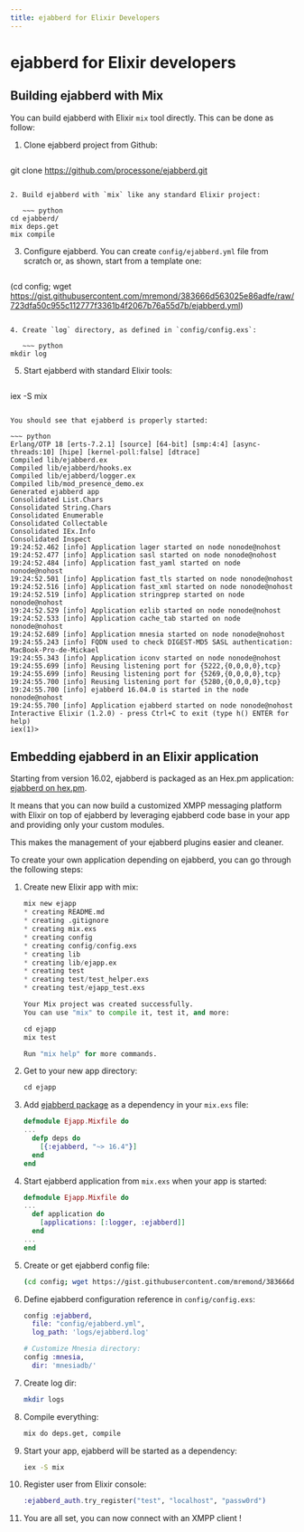 ```yaml
---
title: ejabberd for Elixir Developers
---
```


# ejabberd for Elixir developers

## Building ejabberd with Mix

You can build ejabberd with Elixir `mix` tool directly. This can be
done as follow:

<!--- Code blocks in lists have indentation of 3 spaces at first ~~~ -->
1. Clone ejabberd project from Github:

   ~~~ python
git clone https://github.com/processone/ejabberd.git
~~~

2. Build ejabberd with `mix` like any standard Elixir project:

   ~~~ python
cd ejabberd/
mix deps.get
mix compile
~~~

3. Configure ejabberd. You can create `config/ejabberd.yml` file from scratch or, as shown, start from a template one:

   ~~~ python
(cd config; wget https://gist.githubusercontent.com/mremond/383666d563025e86adfe/raw/723dfa50c955c112777f3361b4f2067b76a55d7b/ejabberd.yml)
~~~

4. Create `log` directory, as defined in `config/config.exs`:

   ~~~ python
mkdir log
~~~

5. Start ejabberd with standard Elixir tools:

   ~~~ python
iex -S mix
~~~

You should see that ejabberd is properly started:

~~~ python
Erlang/OTP 18 [erts-7.2.1] [source] [64-bit] [smp:4:4] [async-threads:10] [hipe] [kernel-poll:false] [dtrace]
Compiled lib/ejabberd.ex
Compiled lib/ejabberd/hooks.ex
Compiled lib/ejabberd/logger.ex
Compiled lib/mod_presence_demo.ex
Generated ejabberd app
Consolidated List.Chars
Consolidated String.Chars
Consolidated Enumerable
Consolidated Collectable
Consolidated IEx.Info
Consolidated Inspect
19:24:52.462 [info] Application lager started on node nonode@nohost
19:24:52.477 [info] Application sasl started on node nonode@nohost
19:24:52.484 [info] Application fast_yaml started on node nonode@nohost
19:24:52.501 [info] Application fast_tls started on node nonode@nohost
19:24:52.516 [info] Application fast_xml started on node nonode@nohost
19:24:52.519 [info] Application stringprep started on node nonode@nohost
19:24:52.529 [info] Application ezlib started on node nonode@nohost
19:24:52.533 [info] Application cache_tab started on node nonode@nohost
19:24:52.689 [info] Application mnesia started on node nonode@nohost
19:24:55.243 [info] FQDN used to check DIGEST-MD5 SASL authentication: MacBook-Pro-de-Mickael
19:24:55.343 [info] Application iconv started on node nonode@nohost
19:24:55.699 [info] Reusing listening port for {5222,{0,0,0,0},tcp}
19:24:55.699 [info] Reusing listening port for {5269,{0,0,0,0},tcp}
19:24:55.700 [info] Reusing listening port for {5280,{0,0,0,0},tcp}
19:24:55.700 [info] ejabberd 16.04.0 is started in the node nonode@nohost
19:24:55.700 [info] Application ejabberd started on node nonode@nohost
Interactive Elixir (1.2.0) - press Ctrl+C to exit (type h() ENTER for help)
iex(1)>
~~~

## Embedding ejabberd in an Elixir application

Starting from version 16.02, ejabberd is packaged as an Hex.pm
application: [ejabberd on hex.pm](https://hex.pm/packages/ejabberd).

It means that you can now build a customized XMPP messaging
platform with Elixir on top of ejabberd by leveraging ejabberd code
base in your app and providing only your custom modules.

This makes the management of your ejabberd plugins easier and cleaner.

To create your own application depending on ejabberd, you can go
through the following steps:

1. Create new Elixir app with mix:

   ~~~ python
   mix new ejapp
   * creating README.md
   * creating .gitignore
   * creating mix.exs
   * creating config
   * creating config/config.exs
   * creating lib
   * creating lib/ejapp.ex
   * creating test
   * creating test/test_helper.exs
   * creating test/ejapp_test.exs

   Your Mix project was created successfully.
   You can use "mix" to compile it, test it, and more:

   cd ejapp
   mix test

   Run "mix help" for more commands.
   ~~~


1. Get to your new app directory:

   ~~~ python
   cd ejapp
   ~~~

1. Add [ejabberd package](https://hex.pm/packages/ejabberd) as a
   dependency in your `mix.exs` file:

   ~~~ elixir
   defmodule Ejapp.Mixfile do
   ...
     defp deps do
       [{:ejabberd, "~> 16.4"}]
     end
   end
   ~~~

1. Start ejabberd application from `mix.exs` when your app is started:

   ~~~ elixir
   defmodule Ejapp.Mixfile do
   ...
     def application do
       [applications: [:logger, :ejabberd]]
     end
   ...
   end
   ~~~

1. Create or get ejabberd config file:

   ~~~ bash
   (cd config; wget https://gist.githubusercontent.com/mremond/383666d563025e86adfe/raw/723dfa50c955c112777f3361b4f2067b76a55d7b/ejabberd.yml)
   ~~~

1. Define ejabberd configuration reference in `config/config.exs`:

   ~~~ elixir
   config :ejabberd,
     file: "config/ejabberd.yml",
     log_path: 'logs/ejabberd.log'

   # Customize Mnesia directory:
   config :mnesia,
     dir: 'mnesiadb/'
   ~~~

1. Create log dir:

   ~~~ bash
   mkdir logs
   ~~~

1. Compile everything:

   ~~~ bash
   mix do deps.get, compile
   ~~~

1. Start your app, ejabberd will be started as a dependency:

   ~~~ bash
   iex -S mix
   ~~~

1. Register user from Elixir console:

   ~~~ elixir
   :ejabberd_auth.try_register("test", "localhost", "passw0rd")
   ~~~

1. You are all set, you can now connect with an XMPP client !
